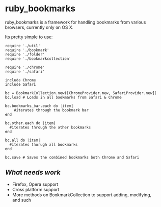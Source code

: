 ruby_bookmarks
==============

ruby_bookmarks is a framework for handling bookmarks from various browsers, currently only on OS X.

Its pretty simple to use:

	require './util'
	require './bookmark'
	require './folder'
	require './bookmarkcollection'
	
	require './chrome'
	require './safari'
	
	include Chrome
	include Safari
	
	bc = BookmarkCollection.new([ChromeProvider.new, SafariProvider.new])
	bc.load # Loads in all bookmarks from Safari & Chrome 
  	
	bc.bookmarks_bar.each do |item|
		#iterates through the bookmark bar
	end
  	
	bc.other.each do |item|
	  #iterates through the other bookmarks
	end
	
	bc.all do |item|
	  #iterates thorugh all bookmarks
	end
	 
	bc.save # Saves the combined bookmarks both Chrome and Safari


*What needs work*
-----------------

- Firefox, Opera support
- Cross platform support
- More methods on BookmarkCollection to support adding, modifying, and such

